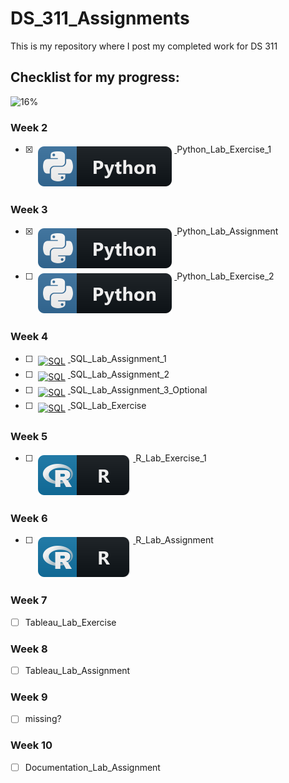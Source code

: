 # DS_311_Assignments
This is my repository where I post my completed work for DS 311

## Checklist for my progress:
![16%](https://progress-bar.dev/16)
### Week 2
- [x] <a href="#">
    <img src="https://raw.githubusercontent.com/MikeCodesDotNET/ColoredBadges/master/svg/dev/languages/python.svg" alt="Python" style="vertical-align:top; margin:4px">
  </a> Python_Lab_Exercise_1
### Week 3
- [x] <a href="#">
    <img src="https://raw.githubusercontent.com/MikeCodesDotNET/ColoredBadges/master/svg/dev/languages/python.svg" alt="Python" style="vertical-align:top; margin:4px">
  </a> Python_Lab_Assignment
- [ ] <a href="#">
    <img src="https://raw.githubusercontent.com/MikeCodesDotNET/ColoredBadges/master/svg/dev/languages/python.svg" alt="Python" style="vertical-align:top; margin:4px">
  </a> Python_Lab_Exercise_2
### Week 4
- [ ] <a href="#">
    <img src="https://raw.githubusercontent.com/MikeCodesDotNET/ColoredBadges/master/svg/dev/languages/sql.svg" alt="SQL" style="vertical-align:top; margin:4px">
  </a> SQL_Lab_Assignment_1
- [ ] <a href="#">
    <img src="https://raw.githubusercontent.com/MikeCodesDotNET/ColoredBadges/master/svg/dev/languages/sql.svg" alt="SQL" style="vertical-align:top; margin:4px">
  </a> SQL_Lab_Assignment_2
- [ ] <a href="#">
    <img src="https://raw.githubusercontent.com/MikeCodesDotNET/ColoredBadges/master/svg/dev/languages/sql.svg" alt="SQL" style="vertical-align:top; margin:4px">
  </a> SQL_Lab_Assignment_3_Optional
- [ ] <a href="#">
    <img src="https://raw.githubusercontent.com/MikeCodesDotNET/ColoredBadges/master/svg/dev/languages/sql.svg" alt="SQL" style="vertical-align:top; margin:4px">
  </a> SQL_Lab_Exercise
### Week 5
- [ ] <a href="#">
    <img src="https://raw.githubusercontent.com/MikeCodesDotNET/ColoredBadges/master/svg/dev/languages/r.svg" alt="R" style="vertical-align:top; margin:4px">
  </a> R_Lab_Exercise_1
### Week 6
- [ ] <a href="#">
    <img src="https://raw.githubusercontent.com/MikeCodesDotNET/ColoredBadges/master/svg/dev/languages/r.svg" alt="R" style="vertical-align:top; margin:4px">
  </a> R_Lab_Assignment
### Week 7
- [ ] Tableau_Lab_Exercise
### Week 8
- [ ] Tableau_Lab_Assignment
### Week 9
- [ ] missing?
### Week 10
- [ ] Documentation_Lab_Assignment
